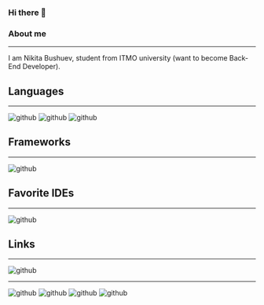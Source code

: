 ### Hi there 👋

### **About me**
---
I am Nikita Bushuev, student from ITMO university (want to become Back-End Developer).


## **Languages**
---
![github](https://img.shields.io/badge/C-00599C?style=for-the-badge&logo=c&logoColor=white)
![github](https://img.shields.io/badge/Haskell-5D4F85?style=for-the-badge&logo=haskell&logoColor=white)
![github](https://img.shields.io/badge/JavaScript-323330?style=for-the-badge&logo=javascript&logoColor=F7DF1E)


## **Frameworks**
---
![github](https://img.shields.io/badge/gradle-02303A?style=for-the-badge&logo=gradle&logoColor=white)


## **Favorite IDEs**
---
![github](https://img.shields.io/badge/Visual_Studio-5C2D91?style=for-the-badge&logo=visual%20studio&logoColor=white)


## **Links**
---
![github](https://img.shields.io/badge/GitHub-000000?style=for-the-badge&logo=GitHub&logoColor=white)

---
![github](https://github-readme-stats.vercel.app/api/top-langs/?username={username})
![github]()
![github]()
![github](https://github-profile-trophy.vercel.app/?username={username})

<!--
**DsiDerInKo/DsiDerInKo** is a ✨ _special_ ✨ repository because its `README.md` (this file) appears on your GitHub profile.

Here are some ideas to get you started:

- 🔭 I’m currently working on ...
- 🌱 I’m currently learning ...
- 👯 I’m looking to collaborate on ...
- 🤔 I’m looking for help with ...
- 💬 Ask me about ...
- 📫 How to reach me: ...
- 😄 Pronouns: ...
- ⚡ Fun fact: ...
-->
